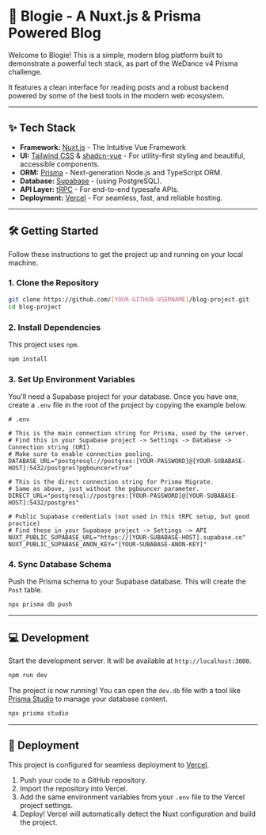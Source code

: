 # 🚀 Blogie - A Nuxt.js & Prisma Powered Blog

Welcome to Blogie! This is a simple, modern blog platform built to demonstrate a powerful tech stack, as part of the WeDance v4 Prisma challenge.

It features a clean interface for reading posts and a robust backend powered by some of the best tools in the modern web ecosystem.

---

## ✨ Tech Stack

-   **Framework:** [Nuxt.js](https://nuxt.com/) - The Intuitive Vue Framework
-   **UI:** [Tailwind CSS](https://tailwindcss.com/) & [shadcn-vue](https://www.shadcn-vue.com/) - For utility-first styling and beautiful, accessible components.
-   **ORM:** [Prisma](https://www.prisma.io/) - Next-generation Node.js and TypeScript ORM.
-   **Database:** [Supabase](https://supabase.com/) - (using PostgreSQL).
-   **API Layer:** [tRPC](https://trpc.io/) - For end-to-end typesafe APIs.
-   **Deployment:** [Vercel](https://vercel.com/) - For seamless, fast, and reliable hosting.

---

## 🛠️ Getting Started

Follow these instructions to get the project up and running on your local machine.

### 1. Clone the Repository

```bash
git clone https://github.com/[YOUR-GITHUB-USERNAME]/blog-project.git
cd blog-project
```

### 2. Install Dependencies

This project uses `npm`.

```bash
npm install
```

### 3. Set Up Environment Variables

You'll need a Supabase project for your database. Once you have one, create a `.env` file in the root of the project by copying the example below.

```dotenv
# .env

# This is the main connection string for Prisma, used by the server.
# Find this in your Supabase project -> Settings -> Database -> Connection string (URI)
# Make sure to enable connection pooling.
DATABASE_URL="postgresql://postgres:[YOUR-PASSWORD]@[YOUR-SUBABASE-HOST]:5432/postgres?pgbouncer=true"

# This is the direct connection string for Prisma Migrate.
# Same as above, just without the pgbouncer parameter.
DIRECT_URL="postgresql://postgres:[YOUR-PASSWORD]@[YOUR-SUBABASE-HOST]:5432/postgres"

# Public Supabase credentials (not used in this tRPC setup, but good practice)
# Find these in your Supabase project -> Settings -> API
NUXT_PUBLIC_SUPABASE_URL="https://[YOUR-SUBABASE-HOST].supabase.co"
NUXT_PUBLIC_SUPABASE_ANON_KEY="[YOUR-SUBABASE-ANON-KEY]"
```

### 4. Sync Database Schema

Push the Prisma schema to your Supabase database. This will create the `Post` table.

```bash
npx prisma db push
```

---

## 💻 Development

Start the development server. It will be available at `http://localhost:3000`.

```bash
npm run dev
```

The project is now running! You can open the `dev.db` file with a tool like [Prisma Studio](https://www.prisma.io/studio) to manage your database content.

```bash
npx prisma studio
```

---

## 🚀 Deployment

This project is configured for seamless deployment to [Vercel](https://vercel.com/).

1.  Push your code to a GitHub repository.
2.  Import the repository into Vercel.
3.  Add the same environment variables from your `.env` file to the Vercel project settings.
4.  Deploy! Vercel will automatically detect the Nuxt configuration and build the project.
